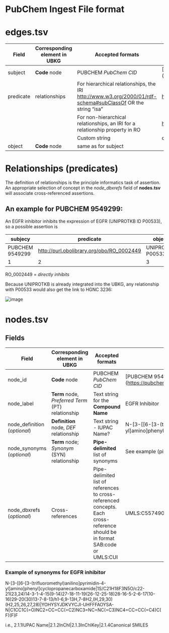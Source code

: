 # PubChem Ingest File format

# edges.tsv

Field|Corresponding element in UBKG|Accepted formats|Examples
---|---|---|---
subject|**Code** node|PUBCHEM _PubChem CID_|[PUBCHEM 9549299](https://pubchem.ncbi.nlm.nih.gov/compound/9549299
predicate|relationships|For hierarchical relationships, the IRI http://www.w3.org/2000/01/rdf-schema#subClassOf OR the string “isa”| http://www.w3.org/2000/01/rdf-schema#subClassOf 
 | | |For non-hierarchical relationships, an IRI for a relationship property in RO	|http://purl.obolibrary.org/obo/RO_0002292
 | | |Custom string | drinks milkshake of
 object|**Code** node|same as for subject
 
 # Relationships (predicates)
 The definition of relationships is the principle informatics task of assertion. An appropriate selection of concept in the _node_dbxrefs_ field of **nodes.tsv** will associate cross-referenced assertions.
 
 ## An example for PUBCHEM 9549299:
 
 An EGFR inhibitor inhibits the expression of EGFR (UNIPROTKB ID P00533), so a possible assertion is
 
 subjecy | predicate | object
--- | --- | ---
PUBCHEM 9549299 | http://purl.obolibrary.org/obo/RO_0002449 | UNIPROTKB P00533
1 | 2 | 3
 
 RO_0002449 = _directly inhibits_
 
 Because UNIPROTKB is already integrated into the UBKG, any relationship with P00533 would also get the link to HGNC 3236:
 
 ![image](https://user-images.githubusercontent.com/10928372/203175673-0372303c-ac5c-4122-bb6f-74a4dc31903a.png)

 
 # nodes.tsv

## Fields
Field|Corresponding element in UBKG|Accepted formats|Examples
---|---|---|---
node_id|**Code** node|PUBCHEM _PubChem CID_|[PUBCHEM 9549299](https://pubchem.ncbi.nlm.nih.gov/compound/9549299
node_label|**Term** node, _Preferred Term_ (PT) relationship|Text string for the **Compound Name**| EGFR Inhibitor
node_definition (_optional_)|**Definition** node, _DEF_ relationship |Text string - IUPAC Name?|N-[3-[[6-[3-(trifluoromethyl)anilino]pyrimidin-4-yl]amino]phenyl]cyclopropanecarboxamide
node_synonyms (_optional_)|**Term** node; _Synonym_ (SYN) relationship|**Pipe-delimited** list of synonyms|See example (pipes are also used to format table cells)
node_dbxrefs (_optional_)|Cross-references|Pipe-delimited list of references to cross-referenced concepts. Each cross-reference should be in format SAB:code or UMLS:CUI |UMLS:C5574906

### Example of synonyms for EGFR inhibitor
N-[3-[[6-[3-(trifluoromethyl)anilino]pyrimidin-4-yl]amino]phenyl]cyclopropanecarboxamide|1S/C21H18F3N5O/c22-21(23,24)14-3-1-4-15(9-14)27-18-11-19(26-12-25-18)28-16-5-2-6-17(10-16)29-20(30)13-7-8-13/h1-6,9-13H,7-8H2,(H,29,30)(H2,25,26,27,28)|YOHYSYJDKVYCJI-UHFFFAOYSA-N|C1CC1C(=O)NC2=CC=CC(=C2)NC3=NC=NC(=C3)NC4=CC=CC(=C4)C(F)(F)F

i.e.,
2.1.1IUPAC Name|2.1.2InChI|2.1.3InChIKey|2.1.4Canonical SMILES
